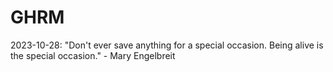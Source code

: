 # GHRM

2023-10-28: "Don't ever save anything for a special occasion. Being alive is the special occasion." - Mary Engelbreit
